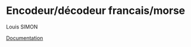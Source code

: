 # Encodeur/décodeur francais/morse
Louis SIMON

[Documentation](https://github.com/LouisSimon20/cplusplus/morse/html/index.html "Lien vers la documentation")
